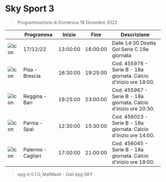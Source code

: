 # Sky Sport 3
> Programmazione di Domenica 18 Dicembre 2022

||Programma|Inizio|Fine|Descrizione|
|---|---|---|---|---|
|![Icon](https://guidatv.sky.it/uuid/b3c8418b-9ee8-4f6c-b68d-7b9d7246c109/cover?md5ChecksumParam=a7d3169e48205d8fba061d74d289192f)|17/12/22|13:00:00|16:00:00|Dalle 14:30 Diretta Gol Serie C 19a giornata
|![Icon](https://guidatv.sky.it/uuid/63ed88f4-eb96-4991-8822-8e78bd6446ef/cover?md5ChecksumParam=02298961815bc9c80d1187ecb90e1658)|Pisa - Brescia|16:30:00|19:25:00|Cod. 455976 - Serie B - 18a giornata. Calcio d&#039;inizio ore 18:00.
|![Icon](https://guidatv.sky.it/uuid/e9cc1165-0dba-4049-9d23-34e27135adc0/cover?md5ChecksumParam=1a84892733e58353e510c5c8153c2ff1)|Reggina - Bari|19:25:00|23:00:00|Cod. 455987 - Serie B - 18a giornata. Calcio d&#039;inizio ore 20:30.
|![Icon](https://guidatv.sky.it/uuid/146e53df-c417-4d70-b8cb-a23571ced844/cover?md5ChecksumParam=d6ed504ca4c3d350449e40776287c42d)|Parma - Spal|12:30:00|15:30:00|Cod. 456023 - Serie B - 18a giornata. Calcio d&#039;inizio ore 14:00.
|![Icon](https://guidatv.sky.it/uuid/f6ccab3e-8d7e-48cf-ac4c-630ed9859e2f/cover?md5ChecksumParam=53aacea009d9d9b5350bc20bc74a424d)|Palermo - Cagliari|17:00:00|21:00:00|Cod. 456045 - Serie B - 18a giornata. Calcio d&#039;inizio ore 18:00.



 > epg-it 0.1.0, MatMasIt - Dati epg SKY